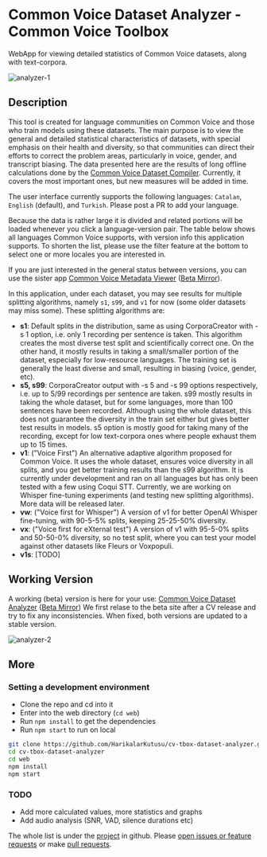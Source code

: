 # Common Voice Dataset Analyzer - Common Voice Toolbox

WebApp for viewing detailed statistics of Common Voice datasets, along with text-corpora.

![analyzer-1](https://github.com/HarikalarKutusu/cv-tbox-dataset-analyzer/assets/8849617/d1ebe0ad-8467-4a6f-8289-5eec612c3232)

## Description

This tool is created for language communities on Common Voice and those who train models using these datasets. The main purpose is to view the general and detailed statistical characteristics of datasets, with special emphasis on their health and diversity, so that communities can direct their efforts to correct the problem areas, particularly in voice, gender, and transcript biasing. The data presented here are the results of long offline calculations done by the [Common Voice Dataset Compiler](https://github.com/HarikalarKutusu/cv-tbox-dataset-compiler). Currently, it covers the most important ones, but new measures will be added in time.

The user interface currently supports the following languages: `Catalan`, `English` (default), and `Turkish`. Please post a PR to add your language.

Because the data is rather large it is divided and related portions will be loaded whenever you click a language-version pair. The table below shows all languages Common Voice supports, with version info this application supports. To shorten the list, please use the filter feature at the bottom to select one or more locales you are interested in.

If you are just interested in the general status between versions, you can use the sister app [Common Voice Metadata Viewer](https://metadata.cv-toolbox.web.tr/) ([Beta Mirror](https://cv-metadata-viewer.netlify.app/)).

In this application, under each dataset, you may see results for multiple splitting algorithms, namely `s1`, `s99`, and `v1` for now (some older datasets may miss some). These splitting algorithms are:

- **s1**: Default splits in the distribution, same as using CorporaCreator with -s 1 option, i.e. only 1 recording per sentence is taken. This algorithm creates the most diverse test split and scientifically correct one. On the other hand, it mostly results in taking a small/smaller portion of the dataset, especially for low-resource languages. The training set is generally the least diverse and small, resulting in biasing (voice, gender, etc).
- **s5, s99**: CorporaCreator output with -s 5 and -s 99 options respectively, i.e. up to 5/99 recordings per sentence are taken. s99 mostly results in taking the whole dataset, but for some languages, more than 100 sentences have been recorded. Although using the whole dataset, this does not guarantee the diversity in the train set either but gives better test results in models. s5 option is mostly good for taking many of the recording, except for low text-corpora ones where people exhaust them up to 15 times.
- **v1**: ("Voice First") An alternative adaptive algorithm proposed for Common Voice. It uses the whole dataset, ensures voice diversity in all splits, and you get better training results than the s99 algorithm. It is currently under development and ran on all languages but has only been tested with a few using Coqui STT. Currently, we are working on Whisper fine-tuning experiments (and testing new splitting algorithms). More data will be released later.
- **vw**: ("Voice first for Whisper") A version of v1 for better OpenAI Whisper fine-tuning, with 90-5-5% splits, keeping 25-25-50% diversity.
- **vx**: ("Voice first for eXternal test") A version of v1 with 95-5-0% splits and 50-50-0% diversity, so no test split, where you can test your model against other datasets like Fleurs or Voxpopuli.
- **v1s**: [TODO]

## Working Version

A working (beta) version is here for your use: [Common Voice Dataset Analyzer](https://analyzer.cv-toolbox.web.tr) ([Beta Mirror](https://cv-dataset-analyzer.netlify.app/))
We first relase to the beta site after a CV release and try to fix any inconsistencies. When fixed, both versions are updated to a stable version.

![analyzer-2](https://github.com/HarikalarKutusu/cv-tbox-dataset-analyzer/assets/8849617/439de45b-2f50-45d7-98ca-224c97f8305d)

## More

### Setting a development environment

- Clone the repo and cd into it
- Enter into the web directory (`cd web`)
- Run `npm install` to get the dependencies
- Run `npm start` to run on local

```sh
git clone https://github.com/HarikalarKutusu/cv-tbox-dataset-analyzer.git
cd cv-tbox-dataset-analyzer
cd web
npm install
npm start
```

### TODO

- Add more calculated values, more statistics and graphs
- Add audio analysis (SNR, VAD, silence durations etc)

The whole list is under the [project](https://github.com/users/HarikalarKutusu/projects/10/views/1) in github. Please [open issues or feature requests](https://github.com/HarikalarKutusu/cv-tbox-dataset-analyzer/issues) or make [pull requests](https://github.com/HarikalarKutusu/cv-tbox-dataset-analyzer/pulls).
